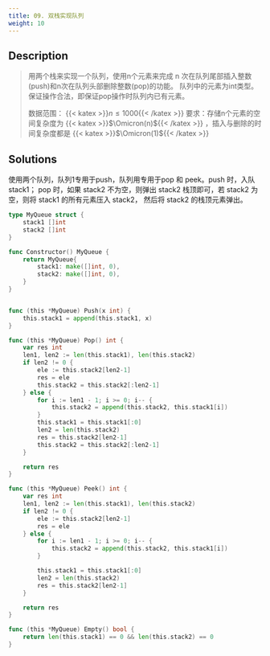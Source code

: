 ```yaml
---
title: 09. 双栈实现队列
weight: 10
---
```


## Description
> 用两个栈来实现一个队列，使用n个元素来完成 n 次在队列尾部插入整数(push)和n次在队列头部删除整数(pop)的功能。 队列中的元素为int类型。保证操作合法，即保证pop操作时队列内已有元素。
> 
> 数据范围： {{< katex >}}$n \le 1000${{< /katex >}}
> 要求：存储n个元素的空间复杂度为 {{< katex >}}$\Omicron(n)${{< /katex >}} ，插入与删除的时间复杂度都是 {{< katex >}}$\Omicron(1)${{< /katex >}}


## Solutions

使用两个队列，队列1专用于push，队列用专用于pop 和 peek。push 时，入队 stack1； pop 时，如果 stack2 不为空，则弹出 stack2 栈顶即可，若 stack2 为空，则将 stack1 的所有元素压入 stack2， 然后将 stack2 的栈顶元素弹出。

```go
type MyQueue struct {
	stack1 []int
	stack2 []int
}

func Constructor() MyQueue {
    return MyQueue{
        stack1: make([]int, 0),
        stack2: make([]int, 0),
    }
}


func (this *MyQueue) Push(x int) {
	this.stack1 = append(this.stack1, x)
}

func (this *MyQueue) Pop() int {
	var res int
	len1, len2 := len(this.stack1), len(this.stack2)
	if len2 != 0 {
		ele := this.stack2[len2-1]
		res = ele
		this.stack2 = this.stack2[:len2-1]
	} else {
		for i := len1 - 1; i >= 0; i-- {
			this.stack2 = append(this.stack2, this.stack1[i])
		}
		this.stack1 = this.stack1[:0]
		len2 = len(this.stack2)
		res = this.stack2[len2-1]
		this.stack2 = this.stack2[:len2-1]
	}

	return res
}

func (this *MyQueue) Peek() int {
	var res int
	len1, len2 := len(this.stack1), len(this.stack2)
	if len2 != 0 {
		ele := this.stack2[len2-1]
		res = ele
	} else {
		for i := len1 - 1; i >= 0; i-- {
			this.stack2 = append(this.stack2, this.stack1[i])
		}

		this.stack1 = this.stack1[:0]
		len2 = len(this.stack2)
		res = this.stack2[len2-1]
	}

	return res
}

func (this *MyQueue) Empty() bool {
	return len(this.stack1) == 0 && len(this.stack2) == 0
}
```
